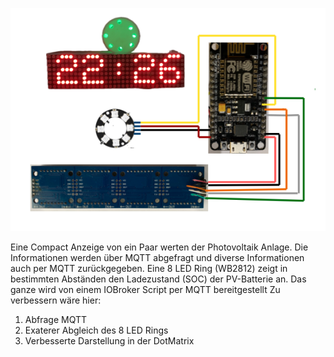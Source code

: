 ![Die Anzeige](./image/esp8266_max72xx_.png?raw=true "Title")

Eine Compact Anzeige von ein Paar werten der Photovoltaik Anlage.
Die Informationen werden über MQTT abgefragt und diverse Informationen auch per MQTT zurückgegeben.
Eine 8 LED Ring (WB2812) zeigt in bestimmten Abständen den Ladezustand (SOC) der PV-Batterie an.
Das ganze wird von einem IOBroker Script per MQTT bereitgestellt
Zu verbessern wäre hier:
1. Abfrage MQTT
2. Exaterer Abgleich des 8 LED Rings
3. Verbesserte Darstellung in der DotMatrix
